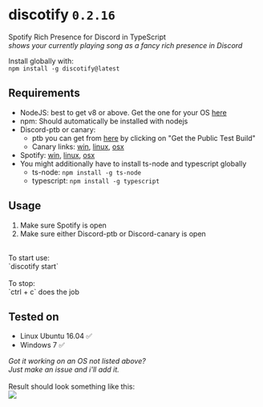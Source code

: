 # discotify `0.2.16`
Spotify Rich Presence for Discord in TypeScript<br/>
*shows your currently playing song as a fancy rich presence in Discord*

Install globally with:<br/>
`npm install -g discotify@latest`

## Requirements
  - NodeJS: best to get v8 or above. Get the one for your OS [here](https://nodejs.org/en/download/package-manager)
  - npm: Should automatically be installed with nodejs
  - Discord-ptb or canary:
    - ptb you can get from [here](https://discordapp.com/download) by clicking on "Get the Public Test Build"
    - Canary links: [win](https://discordapp.com/api/download/canary?platform=win), [linux](https://discordapp.com/api/download/canary?platform=linux), [osx](https://discordapp.com/api/download/canary?platform=osx)
  - Spotify: [win](https://www.spotify.com/nl/download/windows/), [linux](https://www.spotify.com/nl/download/linux/), [osx](https://www.spotify.com/nl/download/mac/)
  - You might additionally have to install ts-node and typescript globally
    - ts-node: `npm install -g ts-node` 
    - typescript: `npm install -g typescript`

## Usage
1. Make sure Spotify is open
2. Make sure either Discord-ptb or Discord-canary is open<br/>
<br/>
To start use:<br/>
`discotify start`<br/>
<br/>
To stop:<br/>
`ctrl + c` does the job

## Tested on
  - Linux Ubuntu 16.04 ✅
  - Windows 7 ✅
  
 *Got it working on an OS not listed above?<br/>Just make an issue and i'll add it.*
 <br/><br/>
 Result should look something like this:<br/>
![](https://b.catgirlsare.sexy/5ArD.png)
